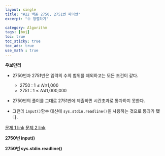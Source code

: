 ```yaml
---
layout: single
title: "#22 백준 2750, 2751번 파이썬"
excerpt: "수 정렬하기"

category: Algorithm
tags: [boj]
toc: true
toc_sticky: true
toc_ads: true
use_math : true
---
```


**우보만리**

- 2750번과 2751번은 입력의 수의 범위를 제외하고는 모든 조건이 같다.
    - 2750 : 1$\leq N \leq$1,000
    - 2751 : 1$\leq N \leq$1,000,000
      
- 2750번의 풀이를 그대로 2751번에 제출하면 시간초과로 통과하지 못한다.
- 그런데 `input()`함수 대신에 `sys.stdin.readline()`을 사용하는 것으로 통과가 됐다.

[문제 1 link](https://www.acmicpc.net/problem/2750)
[문제 2 link](https://www.acmicpc.net/problem/2751)

**2750번 input()**
<script src="https://gist.github.com/hyeonchan523/27ee90d8e90b41b20348b1ec30eaf228.js"></script>

**2750번 sys.stdin.readline()**
<script src="https://gist.github.com/hyeonchan523/b247acf1448e5ea3a865b6accd9c7249.js"></script>
